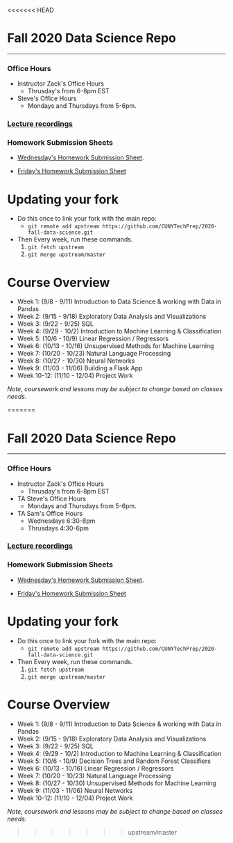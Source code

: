 <<<<<<< HEAD
# Fall 2020 Data Science Repo
---

### Office Hours
* Instructor Zack's Office Hours
	* Thrusday's from 6-8pm EST
* Steve's Office Hours
	* Mondays and Thursdays from 5-6pm.

### [Lecture recordings](https://bit.ly/32vdYBn)


### Homework Submission Sheets
* [Wednesday's Homework Submission Sheet](https://docs.google.com/spreadsheets/d/19mFx4h5Fa1XIIO0Hoodo8AQAnuPxUhFIptNJRAxn_hs/edit?usp=sharing).

* [Friday's Homework Submission Sheet](https://docs.google.com/spreadsheets/d/1K6N3USZtQcBtFgnNo0kRRn1CaGi2HHENZYZxw4xNTkI/edit?usp=sharing)



# Updating your fork
* Do this once to link your fork with the main repo:  
	* `git remote add upstream https://github.com/CUNYTechPrep/2020-fall-data-science.git`
* Then Every week, run these commands.
	1. `git fetch upstream`
	2. `git merge upstream/master`


# Course Overview
* Week 1: (9/8 - 9/11)  Introduction to Data Science & working with Data in Pandas
* Week 2: (9/15 - 9/18)  Exploratory Data Analysis and Visualizations
* Week 3: (9/22 - 9/25)  SQL
* Week 4: (9/29 - 10/2)  Introduction to Machine Learning & Classification
* Week 5: (10/6 - 10/9)  Linear Regression / Regressors
* Week 6: (10/13 - 10/16)  Unsupervised Methods for Machine Learning
* Week 7: (10/20 - 10/23)  Natural Language Processing
* Week 8: (10/27 - 10/30)  Neural Networks
* Week 9: (11/03 - 11/06)  Building a Flask App
* Week 10-12: (11/10 - 12/04)  Project Work


_Note, coursework and lessons may be subject to change based on classes needs._





=======
# Fall 2020 Data Science Repo
---

### Office Hours
* Instructor Zack's Office Hours
	* Thrusday's from 6-8pm EST
* TA Steve's Office Hours
	* Mondays and Thursdays from 5-6pm.
* TA Sam's Office Hours
	* Wednesdays 6:30-8pm
	* Thrusdays 4:30-6pm

### [Lecture recordings](https://bit.ly/32vdYBn)


### Homework Submission Sheets
* [Wednesday's Homework Submission Sheet](https://docs.google.com/spreadsheets/d/19mFx4h5Fa1XIIO0Hoodo8AQAnuPxUhFIptNJRAxn_hs/edit?usp=sharing).

* [Friday's Homework Submission Sheet](https://docs.google.com/spreadsheets/d/1K6N3USZtQcBtFgnNo0kRRn1CaGi2HHENZYZxw4xNTkI/edit?usp=sharing)



# Updating your fork
* Do this once to link your fork with the main repo:  
	* `git remote add upstream https://github.com/CUNYTechPrep/2020-fall-data-science.git`
* Then Every week, run these commands.
	1. `git fetch upstream`
	2. `git merge upstream/master`


# Course Overview
* Week 1: (9/8 - 9/11)  Introduction to Data Science & working with Data in Pandas
* Week 2: (9/15 - 9/18)  Exploratory Data Analysis and Visualizations
* Week 3: (9/22 - 9/25)  SQL
* Week 4: (9/29 - 10/2)  Introduction to Machine Learning & Classification
* Week 5: (10/6 - 10/9)  Decision Trees and Random Forest Classifiers
* Week 6: (10/13 - 10/16)  Linear Regression / Regressors  
* Week 7: (10/20 - 10/23)  Natural Language Processing
* Week 8: (10/27 - 10/30)  Unsupervised Methods for Machine Learning
* Week 9: (11/03 - 11/06)  Neural Networks
* Week 10-12: (11/10 - 12/04)  Project Work


_Note, coursework and lessons may be subject to change based on classes needs._





>>>>>>> upstream/master
